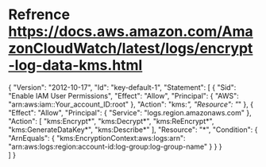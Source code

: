 # Refrence https://docs.aws.amazon.com/AmazonCloudWatch/latest/logs/encrypt-log-data-kms.html

{
 "Version": "2012-10-17",
    "Id": "key-default-1",
    "Statement": [
        {
            "Sid": "Enable IAM User Permissions",
            "Effect": "Allow",
            "Principal": {
                "AWS": "arn:aws:iam::Your_account_ID:root"
            },
            "Action": "kms:*",
            "Resource": "*"
        },
        {
            "Effect": "Allow",
            "Principal": {
                "Service": "logs.region.amazonaws.com"
            },
            "Action": [
                "kms:Encrypt*",
                "kms:Decrypt*",
                "kms:ReEncrypt*",
                "kms:GenerateDataKey*",
                "kms:Describe*"
            ],
            "Resource": "*",
            "Condition": {
                "ArnEquals": {
                    "kms:EncryptionContext:aws:logs:arn": "arn:aws:logs:region:account-id:log-group:log-group-name"
                }
            }
        }    
    ]
}